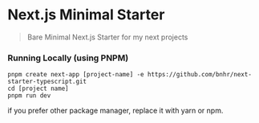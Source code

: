 # Next.js Minimal Starter

> Bare Minimal Next.js Starter for my next projects

### Running Locally (using PNPM)

```
pnpm create next-app [project-name] -e https://github.com/bnhr/next-starter-typescript.git
cd [project name]
pnpm run dev
```

if you prefer other package manager, replace it with yarn or npm.

